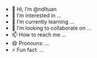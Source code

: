 - 👋 Hi, I’m @ndltuan
- 👀 I’m interested in ...
- 🌱 I’m currently learning ...
- 💞️ I’m looking to collaborate on ...
- 📫 How to reach me ...
- 😄 Pronouns: ...
- ⚡ Fun fact: ...

<!---
ndltuan/ndltuan is a ✨ special ✨ repository because its `README.md` (this file) appears on your GitHub profile.
You can click the Preview link to take a look at your changes.
--->
